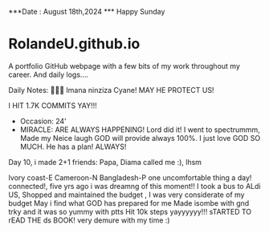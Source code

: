 ***Date : August 18th,2024 *** Happy Sunday
# RolandeU.github.io

A portfolio GitHub webpage with a few bits of my work throughout my career. And daily logs....

Daily Notes:
💚🙏🏾 Imana ninziza Cyane! MAY HE PROTECT US!

I HIT 1.7K COMMITS YAY!!!

- Occasion: 24'
- MIRACLE: ARE ALWAYS HAPPENING!
Lord did it! I went to spectrummm, Made my Neice laugh
GOD will provide always 100%. I just love GOD SO MUCH. He has a plan!
ALWAYS!

Day 10, i made 2+1 friends:
Papa, Diama called me :), lhsm

Ivory coast-E
Cameroon-N
Bangladesh-P
one uncomfortable thing a day!
 connected!, five yrs ago i was dreamng of this moment!!
I took a bus to ALdi US, 
Shopped and maintained the budget ,
I was very considerate of my budget
May i find what GOD has prepared for me
Made isombe with gnd trky and it was so yummy with ptts
Hit 10k steps yayyyyyy!!!
sTARTED TO rEAD THE ds BOOK! very demure with my time :)






